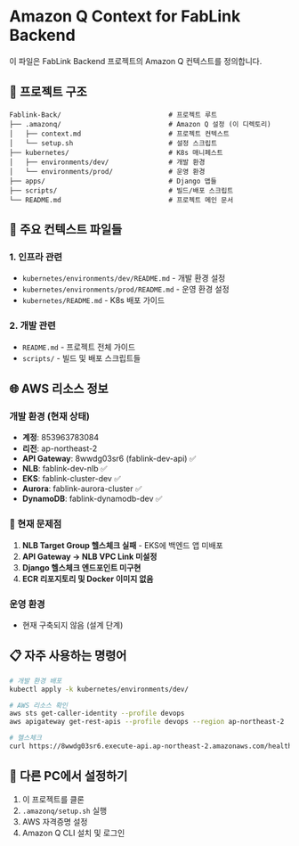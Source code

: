# Amazon Q Context for FabLink Backend

이 파일은 FabLink Backend 프로젝트의 Amazon Q 컨텍스트를 정의합니다.

## 📁 프로젝트 구조

```
Fablink-Back/                           # 프로젝트 루트
├── .amazonq/                           # Amazon Q 설정 (이 디렉토리)
│   ├── context.md                      # 프로젝트 컨텍스트
│   └── setup.sh                        # 설정 스크립트
├── kubernetes/                         # K8s 매니페스트
│   ├── environments/dev/               # 개발 환경
│   └── environments/prod/              # 운영 환경
├── apps/                               # Django 앱들
├── scripts/                            # 빌드/배포 스크립트
└── README.md                           # 프로젝트 메인 문서
```

## 🔧 주요 컨텍스트 파일들

### 1. 인프라 관련
- `kubernetes/environments/dev/README.md` - 개발 환경 설정
- `kubernetes/environments/prod/README.md` - 운영 환경 설정
- `kubernetes/README.md` - K8s 배포 가이드

### 2. 개발 관련
- `README.md` - 프로젝트 전체 가이드
- `scripts/` - 빌드 및 배포 스크립트들

## 🌐 AWS 리소스 정보

### 개발 환경 (현재 상태)
- **계정**: 853963783084
- **리전**: ap-northeast-2
- **API Gateway**: 8wwdg03sr6 (fablink-dev-api) ✅
- **NLB**: fablink-dev-nlb ✅
- **EKS**: fablink-cluster-dev ✅
- **Aurora**: fablink-aurora-cluster ✅
- **DynamoDB**: fablink-dynamodb-dev ✅

### 🚨 현재 문제점
1. **NLB Target Group 헬스체크 실패** - EKS에 백엔드 앱 미배포
2. **API Gateway → NLB VPC Link 미설정**
3. **Django 헬스체크 엔드포인트 미구현**
4. **ECR 리포지토리 및 Docker 이미지 없음**

### 운영 환경
- 현재 구축되지 않음 (설계 단계)

## 📋 자주 사용하는 명령어

```bash
# 개발 환경 배포
kubectl apply -k kubernetes/environments/dev/

# AWS 리소스 확인
aws sts get-caller-identity --profile devops
aws apigateway get-rest-apis --profile devops --region ap-northeast-2

# 헬스체크
curl https://8wwdg03sr6.execute-api.ap-northeast-2.amazonaws.com/health/
```

## 🔄 다른 PC에서 설정하기

1. 이 프로젝트를 클론
2. `.amazonq/setup.sh` 실행
3. AWS 자격증명 설정
4. Amazon Q CLI 설치 및 로그인
